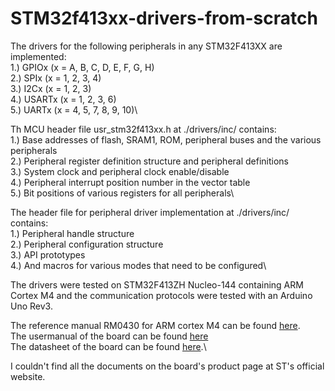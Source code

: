 # STM32f413xx-drivers-from-scratch

The drivers for the following peripherals in any STM32F413XX are implemented:\
1.) GPIOx (x = A, B, C, D, E, F, G, H)\
2.) SPIx (x = 1, 2, 3, 4)\
3.) I2Cx (x = 1, 2, 3)\
4.) USARTx (x = 1, 2, 3, 6)\
5.) UARTx (x = 4, 5, 7, 8, 9, 10)\

Th MCU header file usr_stm32f413xx.h at ./drivers/inc/ contains:\
1.) Base addresses of flash, SRAM1, ROM, peripheral buses and the various peripherals\
2.) Peripheral register definition structure and peripheral definitions\
3.) System clock and peripheral clock enable/disable\
4.) Peripheral interrupt position number in the vector table\
5.) Bit positions of various registers for all peripherals\

The header file for peripheral driver implementation at ./drivers/inc/ contains:\
1.) Peripheral handle structure\
2.) Peripheral configuration structure\
3.) API prototypes\
4.) And macros for various modes that need to be configured\

The drivers were tested on STM32F413ZH Nucleo-144 containing ARM Cortex M4 and the communication protocols were tested with an Arduino Uno Rev3.


The reference manual RM0430 for ARM cortex M4 can be found <a href="https://www.st.com/en/microcontrollers-microprocessors/stm32f413zh.html#documentation)https://www.st.com/en/microcontrollers-microprocessors/stm32f413zh.html#documentation">here</a>. \
The usermanual of the board can be found <a href="https://www.digikey.ch/htmldatasheets/production/2264408/0/0/1/stm32-nucleo-144-user-manual.html)https://www.digikey.ch/htmldatasheets/production/2264408/0/0/1/stm32-nucleo-144-user-manual.html">here</a> \
The datasheet of the board can be found <a href="https://datasheetspdf.com/datasheet/STM32F413ZH.html)https://datasheetspdf.com/datasheet/STM32F413ZH.html">here</a>.\

I couldn't find all the documents on the board's product page at ST's official website.
